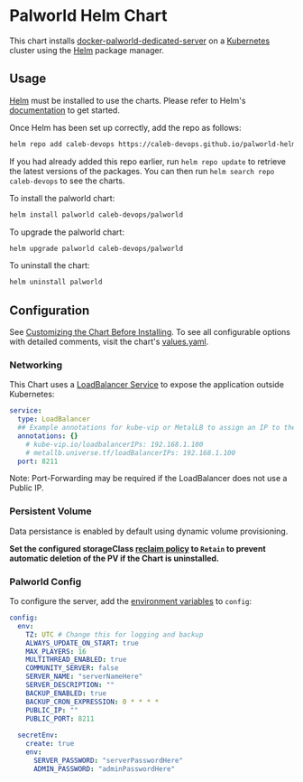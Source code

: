 # Palworld Helm Chart

This chart installs [docker-palworld-dedicated-server](https://github.com/jammsen/docker-palworld-dedicated-server) on a [Kubernetes](http://kubernetes.io/) cluster using the [Helm](https://helm.sh/) package manager.

## Usage

[Helm](https://helm.sh) must be installed to use the charts.  Please refer to
Helm's [documentation](https://helm.sh/docs) to get started.

Once Helm has been set up correctly, add the repo as follows:

```sh
helm repo add caleb-devops https://caleb-devops.github.io/palworld-helm
```

If you had already added this repo earlier, run `helm repo update` to retrieve
the latest versions of the packages.  You can then run `helm search repo
caleb-devops` to see the charts.

To install the palworld chart:

```sh
helm install palworld caleb-devops/palworld
```

To upgrade the palworld chart:

```sh
helm upgrade palworld caleb-devops/palworld
```

To uninstall the chart:

```sh
helm uninstall palworld
```

## Configuration

See [Customizing the Chart Before Installing](https://helm.sh/docs/intro/using_helm/#customizing-the-chart-before-installing). To see all configurable options with detailed comments, visit the chart's [values.yaml](./values.yaml).

### Networking

This Chart uses a [LoadBalancer Service](https://kubernetes.io/docs/concepts/services-networking/service/#loadbalancer) to expose the application outside Kubernetes:

```yaml
service:
  type: LoadBalancer
  ## Example annotations for kube-vip or MetalLB to assign an IP to the LoadBalancer
  annotations: {}
    # kube-vip.io/loadbalancerIPs: 192.168.1.100
    # metallb.universe.tf/loadBalancerIPs: 192.168.1.100
  port: 8211
```

Note: Port-Forwarding may be required if the LoadBalancer does not use a Public IP.

### Persistent Volume

Data persistance is enabled by default using dynamic volume provisioning.

**Set the configured storageClass [reclaim policy](https://kubernetes.io/docs/concepts/storage/storage-classes/#reclaim-policy) to `Retain` to prevent automatic deletion of the PV if the Chart is uninstalled.**

### Palworld Config

To configure the server, add the [environment variables](https://github.com/jammsen/docker-palworld-dedicated-server/blob/master/README_ENV.md#environment-variables) to `config`:

```yaml
config:
  env:
    TZ: UTC # Change this for logging and backup
    ALWAYS_UPDATE_ON_START: true
    MAX_PLAYERS: 16
    MULTITHREAD_ENABLED: true
    COMMUNITY_SERVER: false
    SERVER_NAME: "serverNameHere"
    SERVER_DESCRIPTION: ""
    BACKUP_ENABLED: true
    BACKUP_CRON_EXPRESSION: 0 * * * *
    PUBLIC_IP: ""
    PUBLIC_PORT: 8211
  
  secretEnv:
    create: true
    env:
      SERVER_PASSWORD: "serverPasswordHere"
      ADMIN_PASSWORD: "adminPasswordHere"
```
